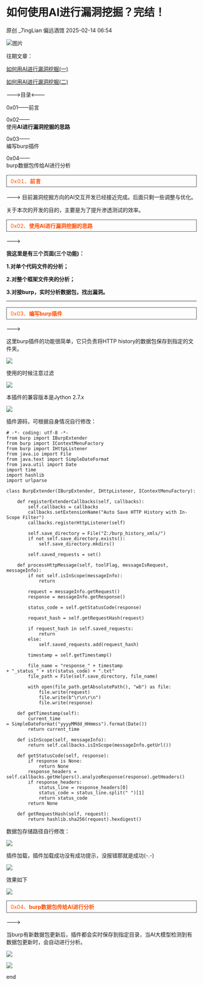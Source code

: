 #  如何使用AI进行漏洞挖掘？完结！   
原创 _7ingLian  偏远酒馆   2025-02-14 06:54  
  
![图片](https://mmbiz.qpic.cn/sz_mmbiz_png/6ibqWGD93gcpYmfRrkHqtZOoLY55mXZWJ16u05arbB1jib4WwY60DN8u3RHWfgYZ3SsSfawBzxkwzjPyb1WibH0og/640?wx_fmt=png&from=appmsg&tp=webp&wxfrom=5&wx_lazy=1&wx_co=1 "")  
  
  
往期文章：  
  
[如何用AI进行漏洞挖掘(一)](https://mp.weixin.qq.com/s?__biz=MzkwMDMwNDgwNQ==&mid=2247485465&idx=1&sn=b348ed780a826686146d0f3c31972d62&scene=21#wechat_redirect)  
  
  
[如何用AI进行漏洞挖掘(二)](https://mp.weixin.qq.com/s?__biz=MzkwMDMwNDgwNQ==&mid=2247485642&idx=1&sn=317337ad87d8d251fcf5450748bf9ba8&scene=21#wechat_redirect)  
  
  
  
--->目录<---  
  
0x01——前言  
  
0x02——  
使用**AI进行漏洞挖掘的思路**  
  
0x03——  
编写burp插件  
  
0x04——  
burp数据包传给AI进行分析  
  
  
<table><tbody><tr style="-webkit-tap-highlight-color: transparent;margin: 0px;padding: 0px;outline: 0px;max-width: 100%;box-sizing: border-box !important;overflow-wrap: break-word !important;visibility: visible;"><td data-colwidth="576" width="576" valign="top" style="-webkit-tap-highlight-color: transparent;margin: 0px;padding: 5px 10px;outline: 0px;overflow-wrap: break-word !important;word-break: break-all;hyphens: auto;border: 1px solid rgb(76, 76, 76);max-width: 100%;box-sizing: border-box !important;visibility: visible;"><span style="-webkit-tap-highlight-color: transparent;margin: 0px;padding: 0px;outline: 0px;max-width: 100%;box-sizing: border-box !important;overflow-wrap: break-word !important;color: rgb(255, 255, 255);font-size: 14px;letter-spacing: 0.544px;text-decoration-style: solid;text-decoration-color: rgb(255, 255, 255);visibility: visible;"><span leaf="" style="-webkit-tap-highlight-color: transparent;margin: 0px;padding: 0px;outline: 0px;max-width: 100%;box-sizing: border-box !important;overflow-wrap: break-word !important;visibility: visible;"><span textstyle="" style="background-color: rgb(255, 255, 255);color: rgb(255, 76, 0);">0x01、</span></span><strong style="-webkit-tap-highlight-color: transparent;margin: 0px;padding: 0px;outline: 0px;max-width: 100%;box-sizing: border-box !important;overflow-wrap: break-word !important;visibility: visible;"><span style="-webkit-tap-highlight-color: transparent;margin: 0px;padding: 0px;outline: 0px;max-width: 100%;box-sizing: border-box !important;overflow-wrap: break-word !important;letter-spacing: 0.544px;text-decoration-style: solid;text-decoration-color: rgb(255, 255, 255);visibility: visible;"><strong style="-webkit-tap-highlight-color: transparent;margin: 0px;padding: 0px;outline: 0px;max-width: 100%;box-sizing: border-box !important;overflow-wrap: break-word !important;visibility: visible;"><span style="-webkit-tap-highlight-color: transparent;margin: 0px;padding: 0px;outline: 0px;max-width: 100%;box-sizing: border-box !important;overflow-wrap: break-word !important;letter-spacing: 0.544px;text-decoration-style: solid;text-decoration-color: rgb(255, 255, 255);visibility: visible;"><span style="-webkit-tap-highlight-color: transparent;margin: 0px;padding: 0px;outline: 0px;max-width: 100%;box-sizing: border-box !important;overflow-wrap: break-word !important;color: rgb(255, 255, 255);font-size: 14px;letter-spacing: 0.544px;text-decoration: none solid rgb(255, 255, 255);visibility: visible;"><span leaf=""><span textstyle="" style="background-color: rgb(255, 255, 255);color: rgb(255, 76, 0);">前言</span></span></span></span></strong></span></strong></span></td></tr></tbody></table>  
--->  
目前漏洞挖掘方向的AI交互开发已经接近完成。后面只剩一些调整与优化。  
  
关于本次的开发的目的，主要是为了提升渗透测试的效率。  
  
  
<table><tbody><tr style="-webkit-tap-highlight-color: transparent;margin: 0px;padding: 0px;outline: 0px;max-width: 100%;box-sizing: border-box !important;overflow-wrap: break-word !important;visibility: visible;"><td data-colwidth="576" width="576" valign="top" style="-webkit-tap-highlight-color: transparent;margin: 0px;padding: 5px 10px;outline: 0px;overflow-wrap: break-word !important;word-break: break-all;hyphens: auto;border: 1px solid rgb(76, 76, 76);max-width: 100%;box-sizing: border-box !important;visibility: visible;"><section style="-webkit-tap-highlight-color: transparent;margin: 0px;padding: 0px;outline: 0px;max-width: 100%;box-sizing: border-box !important;overflow-wrap: break-word !important;visibility: visible;"><span leaf="" style="-webkit-tap-highlight-color: transparent;margin: 0px;padding: 0px;outline: 0px;max-width: 100%;box-sizing: border-box !important;overflow-wrap: break-word !important;visibility: visible;"><span textstyle="" style="font-size: 14px;background-color: rgb(255, 255, 255);color: rgb(255, 76, 0);">0x02、</span><span textstyle="" style="font-size: 14px;background-color: rgb(255, 255, 255);color: rgb(255, 76, 0);font-weight: bold;">使用</span></span><strong style="-webkit-tap-highlight-color: transparent;margin: 0px;padding: 0px;outline: 0px;max-width: 100%;box-sizing: border-box !important;overflow-wrap: break-word !important;visibility: visible;"><strong style="-webkit-tap-highlight-color: transparent;margin: 0px;padding: 0px;outline: 0px;max-width: 100%;box-sizing: border-box !important;overflow-wrap: break-word !important;visibility: visible;"><span leaf="" style="-webkit-tap-highlight-color: transparent;margin: 0px;padding: 0px;outline: 0px;max-width: 100%;box-sizing: border-box !important;overflow-wrap: break-word !important;visibility: visible;"><span textstyle="" style="font-size: 14px;background-color: rgb(255, 255, 255);color: rgb(255, 76, 0);">AI进行漏洞挖掘的思路</span></span></strong></strong></section></td></tr></tbody></table>  
  
--->  
  
**我这里是有三个页面(三个功能)：**  
  
**1.对单个代码文件的分析；**  
  
**2.对整个框架文件夹的分析；**  
  
**3.对接burp，实时分析数据包，找出漏洞。**  
  
****  
  
  
<table><tbody><tr style="-webkit-tap-highlight-color: transparent;margin: 0px;padding: 0px;outline: 0px;max-width: 100%;box-sizing: border-box !important;overflow-wrap: break-word !important;visibility: visible;"><td data-colwidth="576" width="576" valign="top" style="-webkit-tap-highlight-color: transparent;margin: 0px;padding: 5px 10px;outline: 0px;overflow-wrap: break-word !important;word-break: break-all;hyphens: auto;border: 1px solid rgb(76, 76, 76);max-width: 100%;box-sizing: border-box !important;visibility: visible;"><section style="-webkit-tap-highlight-color: transparent;margin: 0px;padding: 0px;outline: 0px;max-width: 100%;box-sizing: border-box !important;overflow-wrap: break-word !important;visibility: visible;"><span leaf="" style="-webkit-tap-highlight-color: transparent;margin: 0px;padding: 0px;outline: 0px;max-width: 100%;box-sizing: border-box !important;overflow-wrap: break-word !important;visibility: visible;"><span textstyle="" style="font-size: 14px;background-color: rgb(255, 255, 255);color: rgb(255, 76, 0);">0x03、</span><span textstyle="" style="font-size: 14px;background-color: rgb(255, 255, 255);color: rgb(255, 76, 0);font-weight: bold;">编写burp插件</span></span></section></td></tr></tbody></table>  
  
--->  
  
这里burp插件的功能很简单，它只负责将HTTP history的数据包保存到指定的文件夹。  
  
![](https://mmbiz.qpic.cn/sz_mmbiz_png/6ibqWGD93gcpicVsNNtJHsU2T1Rps7WScN0CYDf2ic10YFvbk9gJXoceYOSiccmwW8HRnZicZ864ibiaPojU3mHYW1KIQ/640?wx_fmt=png&from=appmsg "")  
  
使用的时候注意过滤  
  
![](https://mmbiz.qpic.cn/sz_mmbiz_png/6ibqWGD93gcpicVsNNtJHsU2T1Rps7WScN7oqZTIS91192ZIv41yiaBGaR0sXic4Jgbs2mJztHKkiaVm43Ryg3B9ySA/640?wx_fmt=png&from=appmsg "")  
  
本插件的兼容版本是Jython 2.7.x  
  
![](https://mmbiz.qpic.cn/sz_mmbiz_png/6ibqWGD93gcpicVsNNtJHsU2T1Rps7WScNiat5lCqMXiarkwib3XSqw0aibmqGVwoDjI1ic8Ulof1hibhVbCMMVSFzK9bg/640?wx_fmt=png&from=appmsg "")  
  
插件源码，可根据自身情况自行修改：  
```
# -*- coding: utf-8 -*-
from burp import IBurpExtender
from burp import IContextMenuFactory
from burp import IHttpListener
from java.io import File
from java.text import SimpleDateFormat
from java.util import Date
import time
import hashlib
import urlparse

class BurpExtender(IBurpExtender, IHttpListener, IContextMenuFactory):

    def registerExtenderCallbacks(self, callbacks):
        self.callbacks = callbacks
        callbacks.setExtensionName("Auto Save HTTP History with In-Scope Filter")
        callbacks.registerHttpListener(self)

        self.save_directory = File("Z:/burp_history_xmls/")
        if not self.save_directory.exists():
            self.save_directory.mkdirs()

        self.saved_requests = set()

    def processHttpMessage(self, toolFlag, messageIsRequest, messageInfo):
        if not self.isInScope(messageInfo):
            return

        request = messageInfo.getRequest()
        response = messageInfo.getResponse()

        status_code = self.getStatusCode(response)

        request_hash = self.getRequestHash(request)

        if request_hash in self.saved_requests:
            return
        else:
            self.saved_requests.add(request_hash)

        timestamp = self.getTimestamp()

        file_name = "response_" + timestamp + "_status_" + str(status_code) + ".txt"
        file_path = File(self.save_directory, file_name)

        with open(file_path.getAbsolutePath(), "wb") as file:
            file.write(request)
            file.write(b"\r\n\r\n")
            file.write(response)

    def getTimestamp(self):
        current_time = SimpleDateFormat("yyyyMMdd_HHmmss").format(Date())
        return current_time

    def isInScope(self, messageInfo):
        return self.callbacks.isInScope(messageInfo.getUrl())

    def getStatusCode(self, response):
        if response is None:
            return None
        response_headers = self.callbacks.getHelpers().analyzeResponse(response).getHeaders()
        if response_headers:
            status_line = response_headers[0]
            status_code = status_line.split(" ")[1]
            return status_code
        return None

    def getRequestHash(self, request):
        return hashlib.sha256(request).hexdigest()

```  
  
数据包存储路径自行修改：  
  
![](https://mmbiz.qpic.cn/sz_mmbiz_png/6ibqWGD93gcpicVsNNtJHsU2T1Rps7WScN47dSqaKwmEw8xV1Vo3icrnX1GDFBzoZAm0tcyTotqRAiaxOry97qds3A/640?wx_fmt=png&from=appmsg "")  
  
插件加载，插件加载成功没有成功提示，没报错那就是成功(-.-)  
  
![](https://mmbiz.qpic.cn/sz_mmbiz_png/6ibqWGD93gcpicVsNNtJHsU2T1Rps7WScNcGOP4V3ibwXcnEfJDx2LuAPJ716Iz8YkDHsbe77yE4kNJ1tZvznmbQg/640?wx_fmt=png&from=appmsg "")  
  
效果如下  
  
![](https://mmbiz.qpic.cn/sz_mmbiz_png/6ibqWGD93gcpicVsNNtJHsU2T1Rps7WScNWdAUJfpznHBcWMMW3NKglJdMF6MxTsOYJ7QrFhicMOymUDS7UFibv26g/640?wx_fmt=png&from=appmsg "")  
  
  
<table><tbody><tr style="-webkit-tap-highlight-color: transparent;margin: 0px;padding: 0px;outline: 0px;max-width: 100%;box-sizing: border-box !important;overflow-wrap: break-word !important;visibility: visible;"><td data-colwidth="576" width="576" valign="top" style="-webkit-tap-highlight-color: transparent;margin: 0px;padding: 5px 10px;outline: 0px;overflow-wrap: break-word !important;word-break: break-all;hyphens: auto;border: 1px solid rgb(76, 76, 76);max-width: 100%;box-sizing: border-box !important;visibility: visible;"><section style="-webkit-tap-highlight-color: transparent;margin: 0px;padding: 0px;outline: 0px;max-width: 100%;box-sizing: border-box !important;overflow-wrap: break-word !important;visibility: visible;"><span leaf="" style="-webkit-tap-highlight-color: transparent;margin: 0px;padding: 0px;outline: 0px;max-width: 100%;box-sizing: border-box !important;overflow-wrap: break-word !important;visibility: visible;"><span textstyle="" style="font-size: 14px;background-color: rgb(255, 255, 255);color: rgb(255, 76, 0);">0x04、</span><span textstyle="" style="font-size: 14px;background-color: rgb(255, 255, 255);color: rgb(255, 76, 0);font-weight: bold;">burp数据包传给AI进行分析</span></span></section></td></tr></tbody></table>  
  
--->  
  
当burp有新数据包更新后，插件都会实时保存到指定目录，当AI大模型检测到有数据包更新时，会自动进行分析。  
  
![](https://mmbiz.qpic.cn/sz_mmbiz_png/6ibqWGD93gcpicVsNNtJHsU2T1Rps7WScNApp9MgGeH8CPyugEr6c7JOjfqLD7vJSO2Ky8tT1s0AvRgY975dke6A/640?wx_fmt=png&from=appmsg "")  
  
![](https://mmbiz.qpic.cn/sz_mmbiz_png/6ibqWGD93gcpicVsNNtJHsU2T1Rps7WScNTyiayeO7ZPFiclvra4oiaVUTHYruPQ1hw0xvVqOx2ibrrCl5WOazQ639fQ/640?wx_fmt=png&from=appmsg "")  
  
end  
  
